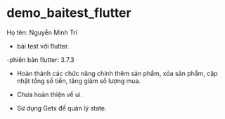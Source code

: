 # demo_baitest_flutter

Họ tên: Nguyễn Minh Trí
- bài test với flutter.

-phiên bản flutter: 3.7.3

- Hoàn thành các chức năng chính thêm sản phẩm, xóa sản phẩm, cập nhật tổng số tiền, tăng giảm số lượng mua.

- Chưa hoàn thiện về ui.

- Sử dụng Getx để quản lý state.

